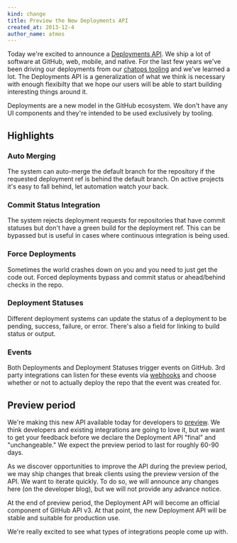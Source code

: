 ```yaml
---
kind: change
title: Preview the New Deployments API
created_at: 2013-12-4
author_name: atmos
---
```


Today we're excited to announce a [Deployments API][docs]. We ship a lot of
software at GitHub, web, mobile, and native. For the last few years we've been
driving our deployments from our [chatops tooling][chatops] and we've learned a
lot. The Deployments API is a generalization of what we think is necessary with
enough flexibilty that we hope our users will be able to start building
interesting things around it.

Deployments are a new model in the GitHub ecosystem. We don't have any UI
components and they're intended to be used exclusively by tooling.

## Highlights

### Auto Merging

The system can auto-merge the default branch for the repository if the
requested deployment ref is behind the default branch. On active projects it's
easy to fall behind, let automation watch your back.

### Commit Status Integration

The system rejects deployment requests for repositories that have commit
statuses but don't have a green build for the deployment ref. This can be
bypassed but is useful in cases where continuous integration is being used.

### Force Deployments

Sometimes the world crashes down on you and you need to just get the code out.
Forced deployments bypass and commit status or ahead/behind checks in the repo.

### Deployment Statuses

Different deployment systems can update the status of a deployment to be
pending, success, failure, or error. There's also a field for linking to
build status or output.

### Events

Both Deployments and Deployment Statuses trigger events on GitHub. 3rd party
integrations can listen for these events via [webhooks][hooks] and choose
whether or not to actually deploy the repo that the event was created for.

## Preview period

We're making this new API available today for developers to
[preview][preview-mode]. We think developers and existing integrations are
going to love it, but we want to get your feedback before we declare the
Deployment API "final" and "unchangeable." We expect the preview period to last
for roughly 60-90 days.

As we discover opportunities to improve the API during the preview period, we
may ship changes that break clients using the preview version of the API. We
want to iterate quickly. To do so, we will announce any changes here (on the
developer blog), but we will not provide any advance notice.

At the end of preview period, the Deployment API will become an official
component of GitHub API v3. At that point, the new Deployment API will be
stable and suitable for production use.

We're really excited to see what types of integrations people come up with.

[docs]: /v3/repos/deployments/
[hooks]: /v3/repos/hooks/
[preview-mode]: /v3/repos/deployments/#preview-mode
[chatops]: https://speakerdeck.com/jnewland/chatops
[contact]: https://github.com/contact?form[subject]=Deployments+API
